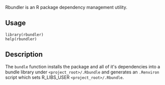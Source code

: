 Rbundler is an R package dependency management utility.

Usage
-----

    library(rbundler)
    help(rbundler)

Description
-----------

The `bundle` function installs the package and all of it's dependencies into a
bundle library under `<project_root>/.Rbundle` and generates an `.Renviron` 
script which sets R_LIBS_USER `<project_root>/.Rbundle`.

